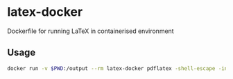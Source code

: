 # latex-docker
Dockerfile for running LaTeX in containerised environment

## Usage

```bash
docker run -v $PWD:/output --rm latex-docker pdflatex -shell-escape -interaction nonstopmode myfile.tex
```
